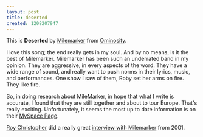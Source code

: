 ```yaml
---
layout: post
title: deserted
created: 1208207947
---
```



This is **Deserted** by [Milemarker](http://en.wikipedia.org/wiki/Milemarker_%28band%29 "Wikipedia: Milemarker") from [Ominosity](http://www.milemarker.org/ "Milemarker Official Site, which is mostly an promotion for Ominosity").

I love this song; the end really gets in my soul. And by no means, is it the best of Milemarker. Milemarker has been such an underrated band in my opinion. They are aggressive, in every aspects of the word. They have a wide range of sound, and really want to push norms in their lyrics, music, and performances. One show I saw of them, Roby set her arms on fire. They like fire.

So, in doing research about MileMarker, in hope that what I write is accurate, I found that they are still together and about to tour Europe. That's really exciting. Unfortunately, it seems the most up to date information is on their [MySpace Page](http://www.myspace.com/ominosity "Milemarker MySpace Page").

[Roy Christopher](http://roychristopher.com/ "Roy Christopher") did a really great [interview with Milemarker](http://roychristopher.com/milemarker-the-only-band-that-matters "Interview with Milemarker by Roy Chrisopher") from 2001.

